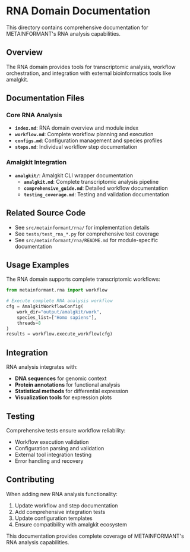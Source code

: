# RNA Domain Documentation

This directory contains comprehensive documentation for METAINFORMANT's RNA analysis capabilities.

## Overview

The RNA domain provides tools for transcriptomic analysis, workflow orchestration, and integration with external bioinformatics tools like amalgkit.

## Documentation Files

### Core RNA Analysis
- **`index.md`**: RNA domain overview and module index
- **`workflow.md`**: Complete workflow planning and execution
- **`configs.md`**: Configuration management and species profiles
- **`steps.md`**: Individual workflow step documentation

### Amalgkit Integration
- **`amalgkit/`**: Amalgkit CLI wrapper documentation
  - **`amalgkit.md`**: Complete transcriptomic analysis pipeline
  - **`comprehensive_guide.md`**: Detailed workflow documentation
  - **`testing_coverage.md`**: Testing and validation documentation

## Related Source Code

- See `src/metainformant/rna/` for implementation details
- See `tests/test_rna_*.py` for comprehensive test coverage
- See `src/metainformant/rna/README.md` for module-specific documentation

## Usage Examples

The RNA domain supports complete transcriptomic workflows:

```python
from metainformant.rna import workflow

# Execute complete RNA analysis workflow
cfg = AmalgkitWorkflowConfig(
    work_dir="output/amalgkit/work",
    species_list=["Homo sapiens"],
    threads=8
)
results = workflow.execute_workflow(cfg)
```

## Integration

RNA analysis integrates with:
- **DNA sequences** for genomic context
- **Protein annotations** for functional analysis
- **Statistical methods** for differential expression
- **Visualization tools** for expression plots

## Testing

Comprehensive tests ensure workflow reliability:
- Workflow execution validation
- Configuration parsing and validation
- External tool integration testing
- Error handling and recovery

## Contributing

When adding new RNA analysis functionality:
1. Update workflow and step documentation
2. Add comprehensive integration tests
3. Update configuration templates
4. Ensure compatibility with amalgkit ecosystem

This documentation provides complete coverage of METAINFORMANT's RNA analysis capabilities.
